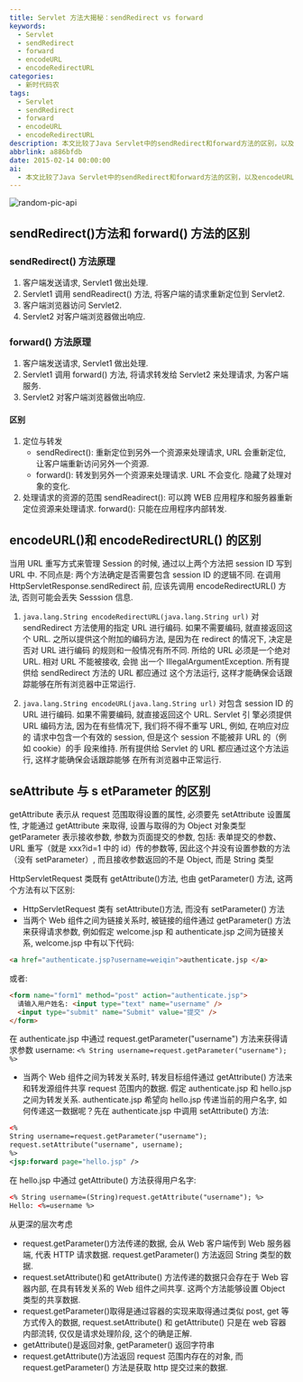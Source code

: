 ```yaml
---
title: Servlet 方法大揭秘：sendRedirect vs forward
keywords:
  - Servlet
  - sendRedirect
  - forward
  - encodeURL
  - encodeRedirectURL
categories:
  - 新时代码农
tags:
  - Servlet
  - sendRedirect
  - forward
  - encodeURL
  - encodeRedirectURL
description: 本文比较了Java Servlet中的sendRedirect和forward方法的区别，以及encodeURL和encodeRedirectURL方法的区别。同时，文章还解释了setAttribute与getParameter的区别，包括它们如何在不同情况下工作以及在转发和请求参数处理中的作用。
abbrlink: a886bfdb
date: 2015-02-14 00:00:00
ai:
  - 本文比较了Java Servlet中的sendRedirect和forward方法的区别，以及encodeURL和encodeRedirectURL方法的区别。同时，文章还解释了setAttribute与getParameter的区别，包括它们如何在不同情况下工作以及在转发和请求参数处理中的作用。
---
```



<!-- markdownlint-disable-next-line MD033 -->
<meta name="referrer" content="no-referrer"/>

![random-pic-api](https://cover.dong4j.ink:1024)


## sendRedirect()方法和 forward() 方法的区别

### sendRedirect() 方法原理

1. 客户端发送请求, Servlet1 做出处理.
2. Servlet1 调用 sendReadirect() 方法, 将客户端的请求重新定位到 Servlet2.
3. 客户端浏览器访问 Servlet2.
4. Servlet2 对客户端浏览器做出响应.

### forward() 方法原理

1. 客户端发送请求, Servlet1 做出处理.
2. Servlet1 调用 forward() 方法, 将请求转发给 Servlet2 来处理请求, 为客户端服务.
3. Servlet2 对客户端浏览器做出响应.

#### 区别

1. 定位与转发
   - sendRedirect(): 重新定位到另外一个资源来处理请求, URL 会重新定位, 让客户端重新访问另外一个资源.
   - forward(): 转发到另外一个资源来处理请求. URL 不会变化. 隐藏了处理对象的变化.
2. 处理请求的资源的范围
   sendReadirect(): 可以跨 WEB 应用程序和服务器重新定位资源来处理请求.
   forward(): 只能在应用程序内部转发.

## encodeURL()和 encodeRedirectURL() 的区别

当用 URL 重写方式来管理 Session 的时候, 通过以上两个方法把 session ID 写到 URL 中.
不同点是: 两个方法确定是否需要包含 session ID 的逻辑不同.
在调用 HttpServletResponse.sendRedirect 前, 应该先调用 encodeRedirectURL() 方法, 否则可能会丢失 Sesssion 信息.

1. `java.lang.String encodeRedirectURL(java.lang.String url)`
   对 sendRedirect 方法使用的指定 URL 进行编码. 如果不需要编码, 就直接返回这个 URL. 之所以提供这个附加的编码方法, 是因为在 redirect 的情况下,
   决定是否对 URL 进行编码 的规则和一般情况有所不同. 所给的 URL 必须是一个绝对 URL. 相对 URL 不能被接收, 会抛 出一个
   IllegalArgumentException. 所有提供给 sendRedirect 方法的 URL 都应通过 这个方法运行, 这样才能确保会话跟踪能够在所有浏览器中正常运行.

2. `java.lang.String encodeURL(java.lang.String url)`
   对包含 session ID 的 URL 进行编码. 如果不需要编码, 就直接返回这个 URL. Servlet 引 擎必须提供 URL 编码方法, 因为在有些情况下, 我们将不得不重写
   URL, 例如, 在响应对应的 请求中包含一个有效的 session, 但是这个 session 不能被非 URL 的（例如 cookie）的手 段来维持. 所有提供给 Servlet 的
   URL 都应通过这个方法运行, 这样才能确保会话跟踪能够 在所有浏览器中正常运行.

## seAttribute 与 s etParameter 的区别

getAttribute 表示从 request 范围取得设置的属性, 必须要先 setAttribute 设置属性, 才能通过 getAttribute 来取得, 设置与取得的为 Object 对象类型
getParameter 表示接收参数, 参数为页面提交的参数, 包括: 表单提交的参数、URL 重写（就是 xxx?id=1 中的 id）传的参数等, 因此这个并没有设置参数的方法（没有
setParameter）, 而且接收参数返回的不是 Object, 而是 String 类型

HttpServletRequest 类既有 getAttribute()方法, 也由 getParameter() 方法, 这两个方法有以下区别:

- HttpServletRequest 类有 setAttribute()方法, 而没有 setParameter() 方法
- 当两个 Web 组件之间为链接关系时, 被链接的组件通过 getParameter() 方法来获得请求参数, 例如假定 welcome.jsp 和 authenticate.jsp 之间为链接关系,
  welcome.jsp 中有以下代码:

```html
<a href="authenticate.jsp?username=weiqin">authenticate.jsp </a>
```

或者:

```html
<form name="form1" method="post" action="authenticate.jsp">
  请输入用户姓名: <input type="text" name="username" />
  <input type="submit" name="Submit" value="提交" />
</form>
```

在 authenticate.jsp 中通过 request.getParameter("username") 方法来获得请求参数 username:
`<% String username=request.getParameter("username"); %>`

- 当两个 Web 组件之间为转发关系时, 转发目标组件通过 getAttribute() 方法来和转发源组件共享 request 范围内的数据. 假定 authenticate.jsp 和
  hello.jsp 之间为转发关系. authenticate.jsp 希望向 hello.jsp 传递当前的用户名字, 如何传递这一数据呢？先在 authenticate.jsp 中调用
  setAttribute() 方法:

```xml
<%
String username=request.getParameter("username");
request.setAttribute("username", username);
%>
<jsp:forward page="hello.jsp" />
```

在 hello.jsp 中通过 getAttribute() 方法获得用户名字:

```xml
<% String username=(String)request.getAttribute("username"); %>
Hello: <%=username %>
```

从更深的层次考虑

- request.getParameter()方法传递的数据, 会从 Web 客户端传到 Web 服务器端, 代表 HTTP 请求数据. request.getParameter() 方法返回 String 类型的数据.
- request.setAttribute()和 getAttribute() 方法传递的数据只会存在于 Web 容器内部, 在具有转发关系的 Web 组件之间共享. 这两个方法能够设置
  Object 类型的共享数据.
- request.getParameter()取得是通过容器的实现来取得通过类似 post, get 等方式传入的数据, request.setAttribute() 和 getAttribute() 只是在 web
  容器内部流转, 仅仅是请求处理阶段, 这个的确是正解.
- getAttribute()是返回对象, getParameter() 返回字符串
- request.getAttribute()方法返回 request 范围内存在的对象, 而 request.getParameter() 方法是获取 http 提交过来的数据.
